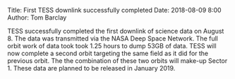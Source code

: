 Title: First TESS downlink successfully completed
Date: 2018-08-09 8:00
Author: Tom Barclay


TESS successfully completed the first downlink of science data on August 8. The data was transmitted via the NASA Deep Space Network. The full orbit work of data took took 1.25 hours to dump 53GB of data. TESS will now complete a second orbit targeting the same field as it did for the previous orbit. The the combination of these two orbits will make-up Sector 1. These data are planned to be released in January 2019.